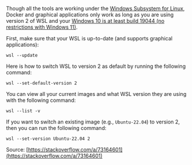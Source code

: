 Though all the tools are working under the [Windows Subsystem for Linux](https://learn.microsoft.com/en-us/windows/wsl/), 
Docker and graphical applications only work as long as you are using version 2 of 
WSL and your [Windows 10 is at least build 19044 (no restrictions with 
Windows 11)](https://learn.microsoft.com/en-us/windows/wsl/tutorials/gui-apps).

First, make sure that your WSL is up-to-date (and supports graphical applications):

```
wsl --update
```

Here is how to switch WSL to version 2 as default by running the following
command:

```
wsl --set-default-version 2
```

You can view all your current images and what WSL version they are using
with the following command:

```
wsl --list -v
```

If you want to switch an existing image (e.g., `Ubuntu-22.04`) to version 2,
then you can run the following command:

```
wsl --set-version Ubuntu-22.04 2
```

Source: [https://stackoverflow.com/a/73164601](https://stackoverflow.com/a/73164601)
